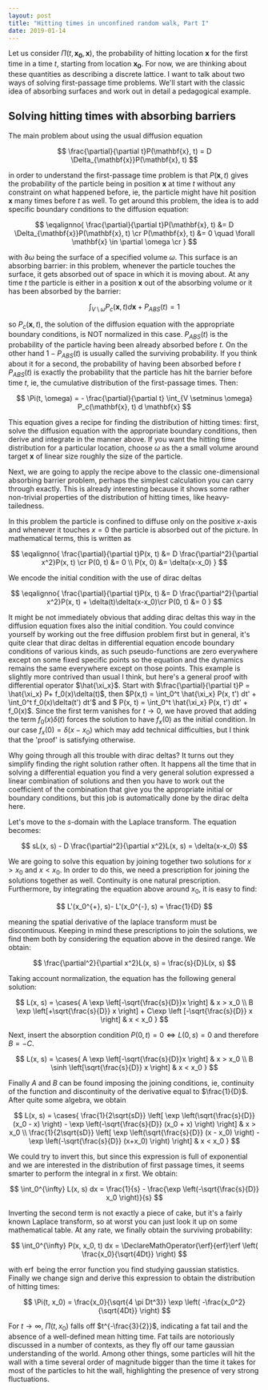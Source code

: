 ```yaml
---
layout: post
title: "Hitting times in unconfined random walk, Part I"
date: 2019-01-14
---
```


Let us consider $\Pi(t, \mathbf{x_0}, \mathbf{x})$, the probability of hitting location $\mathbf{x}$ for the first time in a time $t$, starting from location $\mathbf{x_0}$. For now, we are thinking about these quantities as describing a discrete lattice. I want to talk about two ways of solving first-passage time problems. We'll start with the classic idea of absorbing surfaces and work out in detail a pedagogical example.

Solving hitting times with absorbing barriers
---------------------------------------------

The main problem about using the usual diffusion equation

$$
\frac{\partial}{\partial t}P(\mathbf{x}, t)  = D \Delta_{\mathbf{x}}P(\mathbf{x}, t)
$$

in order to understand the first-passage time problem is that $P(\mathbf{x}, t)$ gives the probability of the particle being in position $\mathbf{x}$ at time $t$ without any constraint on what happened before, ie, the particle might have hit position $\mathbf{x}$ many times before $t$ as well. To get around this problem, the idea is to add specific boundary conditions to the diffusion equation:

$$
\eqalignno{
\frac{\partial}{\partial t}P(\mathbf{x}, t) &= D \Delta_{\mathbf{x}}P(\mathbf{x}, t)  \cr
P(\mathbf{x}, t) &= 0 \quad \forall \mathbf{x} \in \partial \omega \cr
}
$$

with $\partial \omega$ being the surface of a specified volume $\omega$. This surface is an absorbing barrier: in this problem, whenever the particle touches the surface, it gets absorbed out of space in which it is moving about. At any time $t$ the particle is either in a position $\mathbf{x}$ out of the absorbing volume or it has been absorbed by the barrier:

$$
\int_{V \setminus \omega} P_c(\mathbf{x}, t) d \mathbf{x} + P_{ABS}(t) = 1
$$

so $P_c(\mathbf{x}, t)$, the solution of the diffusion equation with the appropriate boundary conditions, is NOT normalized in this case. $P_{ABS}(t)$ is the probability of the particle having been already absorbed before $t$. On the other hand $1-P_{ABS}(t)$ is usually called the surviving probability. If you think about it for a second, the probability of having been absorbed before $t$ $P_{ABS}(t)$ is exactly the probability that the particle has hit the barrier before time $t$, ie, the cumulative distribution of the first-passage times. Then:

$$
\Pi(t, \omega) = - \frac{\partial}{\partial t} \int_{V \setminus \omega} P_c(\mathbf{x}, t) d \mathbf{x}
$$

This equation gives a recipe for finding the distribution of hitting times: first, solve the diffusion equation with the appropriate boundary conditions, then derive and integrate in the manner above. If you want the hitting time distribution for a particular location, choose $\omega$ as the a small volume around target $\mathbf{x}$ of linear size roughly the size of the particle.

Next, we are going to apply the recipe above to the classic one-dimensional absorbing barrier problem, perhaps the simplest calculation you can carry through exactly. This is already interesting because it shows some rather non-trivial properties of the distribution of hitting times, like heavy-tailedness.

In this problem the particle is confined to diffuse only on the positive $x$-axis and whenever it touches $x=0$ the particle is absorbed out of the picture. In mathematical terms, this is written as

$$
\eqalignno{
\frac{\partial}{\partial t}P(x, t)  &= D \frac{\partial^2}{\partial x^2}P(x, t) \cr
P(0, t) &= 0 \\
P(x, 0) &= \delta(x-x_0)
}
$$

We encode the initial condition with the use of dirac deltas

$$
\eqalignno{
\frac{\partial}{\partial t}P(x, t) &= D \frac{\partial^2}{\partial x^2}P(x, t) + \delta(t)\delta(x-x_0)\cr
P(0, t) &= 0 
}
$$

It might be not immediately obvious that adding dirac deltas this way in the diffusion equation fixes also the initial condition. You could convince yourself by working out the free diffusion problem first but in general, it's quite clear that dirac deltas in differential equation encode boundary conditions of various kinds, as such pseudo-functions are zero everywhere except on some fixed specific points so the equation and the dynamics remains the same everywhere except on those points. This example is slightly more contrived than usual I think, but here's a general proof with differential operator $\hat{\xi_x}$. Start with $\frac{\partial}{\partial t}P = \hat{\xi_x} P+ f_0(x)\delta(t)$,  then $P(x,t) = \int_0^t \hat{\xi_x}  P(x, t') dt' + \int_0^t f_0(x)\delta(t') dt'$ and $ P(x, t) = \int_0^t \hat{\xi_x}  P(x, t') dt' + f_0(x)$. Since the first term vanishes for $t \rightarrow 0$, we have proved that adding the term $f_0(x)\delta(t)$ forces the solution to have $f_x(0)$ as the initial condition. In our case $f_x(0) = \delta(x-x_0)$ which may add technical difficulties, but I think that the 'proof' is satisfying otherwise.

Why going through all this trouble with dirac deltas? It turns out they simplify finding the right solution rather often. It happens all the time that in solving a differential equation you find a very general solution expressed a linear combination of solutions and then you have to work out the coefficient of the combination that give you the appropriate initial or boundary conditions, but this job is automatically done by the dirac delta here.

Let's move to the $s$-domain with the Laplace transform. The equation becomes:

$$
sL(x, s)  - D \frac{\partial^2}{\partial x^2}L(x, s) = \delta(x-x_0) 
$$

We are going to solve this equation by joining together two solutions for $x > x_0$ and $x < x_0$. In order to do this, we need a prescription for joining the solutions together as well. Continuity is one natural prescription. Furthermore, by integrating the equation above around $x_0$, it is easy to find:

$$
L'(x_0^{+}, s)- L'(x_0^{-}, s) = \frac{1}{D}
$$

meaning the spatial derivative of the laplace transform must be discontinuous. Keeping in mind these prescriptions to join the solutions, we find them both by considering the equation above in the desired range. We obtain:

$$
\frac{\partial^2}{\partial x^2}L(x, s) = \frac{s}{D}L(x, s)
$$

Taking account normalization, the equation has the following general solution:

$$
L(x, s) = \cases{
A \exp \left[-\sqrt{\frac{s}{D}}x \right] & x > x_0 \\
B \exp \left[+\sqrt{\frac{s}{D}} x \right] + C\exp \left [-\sqrt{\frac{s}{D}} x \right] & x < x_0
}
$$

Next, insert the absorption condition $P(0, t) = 0 \iff L(0, s) = 0$ and therefore $B = -C$.

$$
L(x, s) = \cases{
A \exp \left[-\sqrt{\frac{s}{D}}x \right] & x > x_0 \\
B \sinh \left[\sqrt{\frac{s}{D}} x \right]  & x < x_0
}
$$

Finally $A$ and $B$ can be found imposing the joining conditions, ie, continuity of the function and discontinuity of the derivative equal to $\frac{1}{D}$. After quite some algebra, we obtain

$$
L(x, s) = \cases{
\frac{1}{2\sqrt{sD}} \left[ \exp \left(\sqrt{\frac{s}{D}} (x_0 - x) \right) - \exp \left(-\sqrt{\frac{s}{D}} (x_0 + x) \right) \right]   & x > x_0 \\
\frac{1}{2\sqrt{sD}} \left[ \exp \left(\sqrt{\frac{s}{D}} (x - x_0) \right) - \exp \left(-\sqrt{\frac{s}{D}} (x+x_0) \right) \right]  & x < x_0
}
$$

We could try to invert this, but since this expression is full of exponential and we are interested in the distribution of first passage times, it seems smarter to perform the integral in $x$ first. We obtain:

$$
\int_0^{\infty} L(x, s) dx = \frac{1}{s} - \frac{\exp \left(-\sqrt{\frac{s}{D}} x_0 \right)}{s}
$$

Inverting the second term is not exactly a piece of cake, but it's a fairly known Laplace transform, so at worst you can just look it up on some mathematical table. At any rate, we finally obtain the surviving probability:

$$
\int_0^{\infty} P(x, x_0, t) dx = \DeclareMathOperator{\erf}{erf}\erf \left( \frac{x_0}{\sqrt{4Dt}} \right)
$$

with $\DeclareMathOperator{\erf}{erf}\erf$ being the error function you find studying gaussian statistics. Finally we change sign and derive this expression to obtain the distribution of hitting times:

$$
\Pi(t, x_0) = \frac{x_0}{\sqrt{4 \pi Dt^3}} \exp \left( -\frac{x_0^2}{\sqrt{4Dt}} \right)
$$

For $t \rightarrow \infty$, $\Pi(t, x_0)$ falls off $t^{-\frac{3}{2}}$, indicating a fat tail and the absence of a well-defined mean hitting time. Fat tails are notoriously discussed in a number of contexts, as they fly off our tame gaussian understanding of the world. Among other things, some particles will hit the wall with a time several order of magnitude bigger than the time it takes for most of the particles to hit the wall, highlighting the presence of very strong fluctuations.
